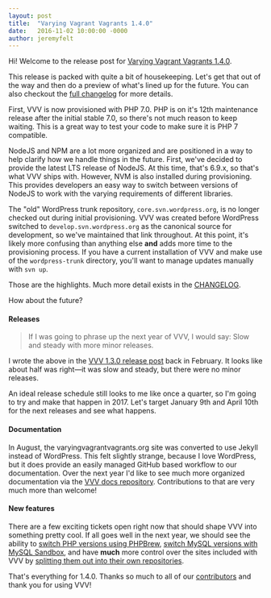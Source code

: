 ```yaml
---
layout: post
title:  "Varying Vagrant Vagrants 1.4.0"
date:   2016-11-02 10:00:00 -0000
author: jeremyfelt
---
```


Hi! Welcome to the release post for <a href="https://github.com/Varying-Vagrant-Vagrants/VVV/releases/tag/1.4.0">Varying Vagrant Vagrants 1.4.0</a>.

This release is packed with quite a bit of housekeeping. Let's get that out of the way and then do a preview of what's lined up for the future. You can also checkout the <a href="https://github.com/Varying-Vagrant-Vagrants/VVV/blob/1.4.0/CHANGELOG.md">full changelog</a> for more details.

First, VVV is now provisioned with PHP 7.0. PHP is on it's 12th maintenance release after the initial stable 7.0, so there's not much reason to keep waiting. This is a great way to test your code to make sure it is PHP 7 compatible.

NodeJS and NPM are a lot more organized and are positioned in a way to help clarify how we handle things in the future. First, we've decided to provide the latest LTS release of NodeJS. At this time, that's 6.9.x, so that's what VVV ships with. However, NVM is also installed during provisioning. This provides developers an easy way to switch between versions of NodeJS to work with the varying requirements of different libraries.

The "old" WordPress trunk repository, `core.svn.wordpress.org`, is no longer checked out during initial provisioning. VVV was created before WordPress switched to `develop.svn.wordpress.org` as the canonical source for development, so we've maintained that link throughout. At this point, it's likely more confusing than anything else <strong>and</strong> adds more time to the provisioning process. If you have a current installation of VVV and make use of the `wordpress-trunk` directory, you'll want to manage updates manually with `svn up`.

Those are the highlights. Much more detail exists in the <a href="https://github.com/Varying-Vagrant-Vagrants/VVV/blob/1.4.0/CHANGELOG.md">CHANGELOG</a>.

How about the future?

<h4>Releases</h4>

<blockquote>If I was going to phrase up the next year of VVV, I would say: Slow and steady with more minor releases.</blockquote>

I wrote the above in the <a href="https://varyingvagrantvagrants.org/blog/2016/02/21/varying-vagrant-vagrants-1-3-0.html">VVV 1.3.0 release post</a> back in February. It looks like about half was right—it was slow and steady, but there were no minor releases.

An ideal release schedule still looks to me like once a quarter, so I'm going to try and make that happen in 2017. Let's target January 9th and April 10th for the next releases and see what happens.

<h4>Documentation</h4>

In August, the varyingvagrantvagrants.org site was converted to use Jekyll instead of WordPress. This felt slightly strange, because I love WordPress, but it does provide an easily managed GitHub based workflow to our documentation. Over the next year I'd like to see much more organized documentation via the <a href="https://github.com/Varying-Vagrant-Vagrants/varyingvagrantvagrants.org">VVV docs repository</a>. Contributions to that are very much more than welcome!

<h4>New features</h4>

There are a few exciting tickets open right now that should shape VVV into something pretty cool. If all goes well in the next year, we should see the ability to <a href="https://github.com/Varying-Vagrant-Vagrants/VVV/pull/980">switch PHP versions using PHPBrew</a>, <a href="https://github.com/Varying-Vagrant-Vagrants/VVV/issues/835">switch MySQL versions with MySQL Sandbox</a>, and have <strong>much</strong> more control over the sites included with VVV by <a href="https://github.com/Varying-Vagrant-Vagrants/VVV/pull/980">splitting them out into their own repositories</a>.

That's everything for 1.4.0. Thanks so much to all of our <a href="https://github.com/Varying-Vagrant-Vagrants/VVV#varying-vagrant-vagrants">contributors</a> and thank you for using VVV!
